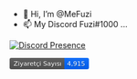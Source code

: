 - 👋 Hi, I’m @MeFuzi
- 📫 My Discord Fuzi#1000 ...

<!---

--->

[![Discord Presence](https://lanyard.cnrad.dev/api/931268533583773806)](https://discord.com/users/931268533583773806)

<svg xmlns="http://www.w3.org/2000/svg" width="139" height="20">
    <linearGradient id="b" x2="0" y2="100%">
        <stop offset="0" stop-color="#bbb" stop-opacity=".1"/>
        <stop offset="1" stop-opacity=".1"/>
    </linearGradient>
    <mask id="a">
        <rect width="139" height="20" rx="3" fill="#fff"/>
    </mask>
    <g mask="url(#a)">
        <rect width="96" height="20" fill="#555"/>
        <rect x="96" width="43" height="20" fill="#0066ff"/>
        <rect width="139" height="20" fill="url(#b)"/>
    </g>
    <g fill="#fff" text-anchor="middle" font-family="DejaVu Sans,Verdana,Geneva,sans-serif" font-size="11">
        <text x="49" y="15" fill="#010101" fill-opacity=".3">Ziyaretçi Sayısı</text>
        <text x="49" y="14">Ziyaretçi Sayısı</text>
        <text x="116.5" y="15" fill="#010101" fill-opacity=".3">4,915</text>
        <text x="116.5" y="14">4,915</text>
    </g>
</svg>
